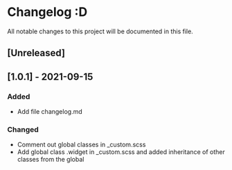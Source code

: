 # Changelog :D
All notable changes to this project will be documented in this file.
## [Unreleased]

## [1.0.1] - 2021-09-15
### Added
- Add file changelog.md
### Changed
- Comment out global classes in _custom.scss
- Add global class .widget in _custom.scss and added inheritance of other classes from the global